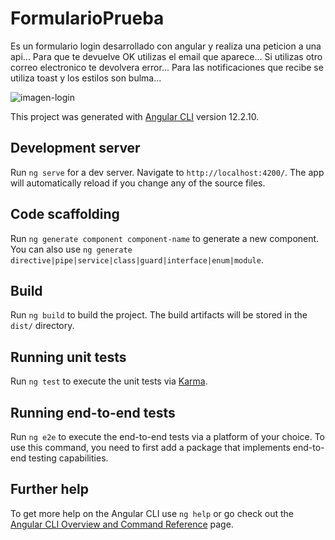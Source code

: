 # FormularioPrueba

Es un formulario login desarrollado con angular y realiza una peticion a una api...
Para que te devuelve OK utilizas el email que aparece...
Si utilizas otro correo electronico te devolvera error...
Para las notificaciones que recibe se utiliza toast y los estilos son bulma...

![imagen-login](https://thumbs.gfycat.com/AllMelodicIndianringneckparakeet-size_restricted.gif)

This project was generated with [Angular CLI](https://github.com/angular/angular-cli) version 12.2.10.

## Development server

Run `ng serve` for a dev server. Navigate to `http://localhost:4200/`. The app will automatically reload if you change any of the source files.

## Code scaffolding

Run `ng generate component component-name` to generate a new component. You can also use `ng generate directive|pipe|service|class|guard|interface|enum|module`.

## Build

Run `ng build` to build the project. The build artifacts will be stored in the `dist/` directory.

## Running unit tests

Run `ng test` to execute the unit tests via [Karma](https://karma-runner.github.io).

## Running end-to-end tests

Run `ng e2e` to execute the end-to-end tests via a platform of your choice. To use this command, you need to first add a package that implements end-to-end testing capabilities.

## Further help

To get more help on the Angular CLI use `ng help` or go check out the [Angular CLI Overview and Command Reference](https://angular.io/cli) page.
